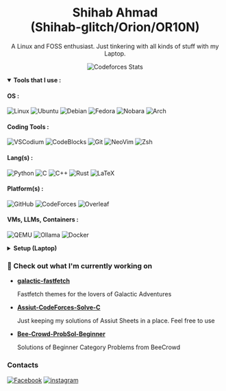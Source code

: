 <div align="center">
  
  <h1> Shihab Ahmad <br/> (Shihab-glitch/Orion/OR10N)</h1>
  
  A Linux and FOSS enthusiast. Just tinkering with all kinds of stuff with my Laptop.

![Codeforces Stats](https://codeforces-readme-stats.vercel.app/api/card?username=shihab-glitch)

</div>

<details open><summary><b>Tools that I use :</b></summary>

#### OS :
![Linux](https://img.shields.io/badge/-Linux-black?style=flat&logo=linux)
![Ubuntu](https://img.shields.io/badge/-Ubuntu-black?style=flat&logo=ubuntu)
![Debian](https://img.shields.io/badge/-Debian-black?style=flat&logo=debian)
![Fedora](https://img.shields.io/badge/-Fedora-black?style=flat&logo=fedora)
![Nobara](https://img.shields.io/badge/-Nobara-black?style=flat&logo=nobaralinux)
![Arch](https://img.shields.io/badge/-Arch-black?style=flat&logo=arch-linux)
#### Coding Tools : 
![VSCodium](https://img.shields.io/badge/-VSCodium-black?style=flat&logo=vscodium)
![CodeBlocks](https://img.shields.io/badge/-Code::Blocks-black?style=flat&logo=codeblocks)
![Git](https://img.shields.io/badge/-Git-black?style=flat&logo=git)
![NeoVim](https://img.shields.io/badge/-NeoVim-black?style=flat&logo=neovim)
![Zsh](https://img.shields.io/badge/-Zsh-black?style=flat&logo=zsh)
#### Lang(s) : 
![Python](https://img.shields.io/badge/-Python-black?style=flat&logo=python)
![C](https://img.shields.io/badge/-C-black?style=flat&logo=c)
![C++](https://img.shields.io/badge/-C++-black?style=flat&logo=cplusplus)
![Rust](https://img.shields.io/badge/-Rust-black?style=flat&logo=rust)
![LaTeX](https://img.shields.io/badge/-LaTeX-black?style=flat&logo=latex)
#### Platform(s) :
![GitHub](https://img.shields.io/badge/-GitHub-black?style=flat&logo=github)
![CodeForces](https://img.shields.io/badge/-CodeForces-black?style=flat&logo=codeforces)
![Overleaf](https://img.shields.io/badge/-Overleaf-black?style=flat&logo=overleaf)
#### VMs, LLMs, Containers : 
![QEMU](https://img.shields.io/badge/-QEMU-black?style=flat&logo=qemu)
![Ollama](https://img.shields.io/badge/-Ollama-black?style=flat&logo=ollama)
![Docker](https://img.shields.io/badge/-Docker-black?style=flat&logo=docker)

</details>

<details><summary><b>Setup (Laptop)</b></summary>
<br/>
  
|**Model**| ASUS VivoBook X509DJ_D509DJ |
|:-|:-|
|**Processor**| AMD Ryzen 5 3500U (2.1 to 3.7 GHz) |
|**GPU-01**| NVIDIA GeForce MX230 |
|**GPU-02**| AMD Radeon Vega 8 Graphics (Integrated) |
|**Memory**| 12 GiB (4 GiB + 8 GiB) |
|**Storage**| 128 GiB SSD + 1 TiB HDD |
|**OS**| Arch Linux |

</details>

### 👷 Check out what I'm currently working on

- [**galactic-fastfetch**](https://github.com/Shihab-glitch/galactic-fastfetch)

  Fastfetch themes for the lovers of Galactic Adventures

- [**Assiut-CodeForces-Solve-C**](https://github.com/Shihab-glitch/Assiut-CodeForces-Solve-C)

  Just keeping my solutions of Assiut Sheets in a place. Feel free to use

- [**Bee-Crowd-ProbSol-Beginner**](https://github.com/Shihab-glitch/Bee-Crowd-ProbSol-Beginner)

  Solutions of Beginner Category Problems from BeeCrowd

### Contacts

[![Facebook](https://img.shields.io/badge/-Shihab_Rafi-blue?style=flat&logo=facebook)](https://www.facebook.com/shihaborion13/)
[![instagram](https://img.shields.io/badge/-@shihabahmadrafi__13-magenta?style=flat&logo=instagram)](https://www.instagram.com/shihabahmadrafi_13)
